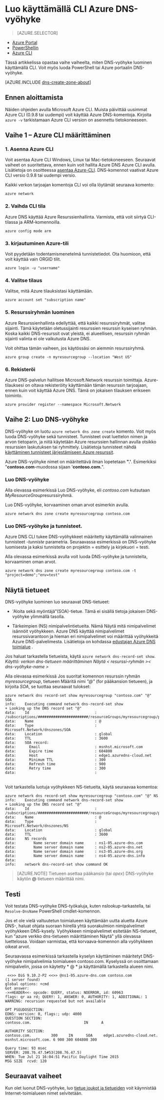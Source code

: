 <properties
   pageTitle="Luo DNS-vyöhyke käyttämällä CLI | Microsoft Azure"
   description="DNS-vyöhykkeet luominen Azure DNS-vaiheittaiset Aloita toimialueen DNS-CLI käytön isännöintipalvelu"
   services="dns"
   documentationCenter="na"
   authors="sdwheeler"
   manager="carmonm"
   editor=""/>

<tags
   ms.service="dns"
   ms.devlang="na"
   ms.topic="hero-article"
   ms.tgt_pltfrm="na"
   ms.workload="infrastructure-services"
   ms.date="08/16/2016"
   ms.author="sewhee"/>

# <a name="create-an-azure-dns-zone-using-cli"></a>Luo käyttämällä CLI Azure DNS-vyöhyke


> [AZURE.SELECTOR]
- [Azure Portal](dns-getstarted-create-dnszone-portal.md)
- [PowerShellin](dns-getstarted-create-dnszone.md)
- [Azure CLI](dns-getstarted-create-dnszone-cli.md)


Tässä artikkelissa opastaa vaihe vaiheelta, miten DNS-vyöhyke luominen käyttämällä CLI. Voit myös luoda PowerShell tai Azure portaalin DNS-vyöhyke.

[AZURE.INCLUDE [dns-create-zone-about](../../includes/dns-create-zone-about-include.md)]


## <a name="before-you-begin"></a>Ennen aloittamista

Näiden ohjeiden avulla Microsoft Azure CLI. Muista päivittää uusimmat Azure CLI (0.9.8 tai uudempi) voit käyttää Azure DNS-komentoja. Kirjoita `azure -v` tarkistamaan Azure CLI version on asennettu tietokoneeseen.

## <a name="step-1---set-up-azure-cli"></a>Vaihe 1 – Azure CLI määrittäminen

### <a name="1-install-azure-cli"></a>1. Asenna Azure CLI

Voit asentaa Azure CLI Windows, Linux tai Mac-tietokoneeseen. Seuraavat vaiheet on suoritettava, ennen kuin voit hallita Azure DNS Azure CLI avulla. Lisätietoja on osoitteessa [asentaa Azure-CLI](../xplat-cli-install.md). DNS-komennot vaativat Azure CLI versio 0.9.8 tai uudempi versio.

Kaikki verkon tarjoajan komentoja CLI voi olla löytämät seuraava komento:

    azure network

### <a name="2-switch-cli-mode"></a>2. Vaihda CLI tila

Azure DNS käyttää Azure Resurssienhallinta. Varmista, että voit siirtyä CLI-tilassa ja ARM-komennoilla.

    azure config mode arm

### <a name="3-sign-in-to-your-azure-account"></a>3. kirjautuminen Azure-tili

Voit pyydetään todentamismenetelmä tunnistetiedot. Ota huomioon, että voit käyttää vain ORGID tilit.

    azure login -u "username"

### <a name="4-select-the-subscription"></a>4. Valitse tilaus

Valitse, mitä Azure tilauksistasi käyttämään.

    azure account set "subscription name"

### <a name="5-create-a-resource-group"></a>5. Resurssiryhmän luominen

Azure Resurssienhallinta edellyttää, että kaikki resurssiryhmät, valitse sijainti. Tämä käytetään oletussijainti resurssien resurssin kyseisen ryhmän. Koska kaikki DNS-resurssit ovat yleistä, ei alueellisen, resurssin ryhmän sijainti valinta ei ole vaikutusta Azure DNS.

Voit ohittaa tämän vaiheen, jos käytössäsi on aiemmin resurssiryhmä.

    azure group create -n myresourcegroup --location "West US"


### <a name="6-register"></a>6. Rekisteröi

Azure DNS-palvelun hallitsee Microsoft.Network resurssin toimittaja. Azure-tilauksesi on oltava rekisteröity käyttämään tämän resurssin tarjoajaan, ennen kuin voit käyttää Azure DNS. Tämä on jokaisen tilauksen erikseen toiminto.

    azure provider register --namespace Microsoft.Network


## <a name="step-2---create-a-dns-zone"></a>Vaihe 2: Luo DNS-vyöhyke

DNS-vyöhyke on luotu `azure network dns zone create` komento. Voit myös luoda DNS-vyöhyke sekä tunnisteet. Tunnisteet ovat luettelon nimen ja arvon tietoparin, ja niitä käytetään Azure resurssien hallinnan avulla otsikko resurssien laskutuksen tai ryhmittely. Lisätietoja tunnisteet nähdä [käyttäminen tunnisteet järjestämiseen Azure resurssit](../resource-group-using-tags.md).

Azure DNS-vyöhyke nimet on määritettävä ilman lopetetaan **".'**. Esimerkiksi "**contoso.com**-muodossa sijaan '**contoso.com.**".


### <a name="to-create-a-dns-zone"></a>Luo DNS-vyöhyke

Alla olevassa esimerkissä Luo DNS-vyöhyke, eli *contoso.com* kutsutaan *MyResourceGroup*resurssiryhmä.

Luo DNS-vyöhyke, korvaaminen oman arvot esimerkin avulla.

    azure network dns zone create myresourcegroup contoso.com

### <a name="to-create-a-dns-zone-and-tags"></a>Luo DNS-vyöhyke ja tunnisteet.

Azure DNS CLI tukee DNS-vyöhykkeet määritetty käyttämällä valinnainen tunnisteet *-tunniste* parametria. Seuraavassa esimerkissä on DNS-vyöhyke luomisesta ja kaksi tunnisteita on projektin = esittely ja kirjekuori = testi.

Alla olevassa esimerkissä avulla voit luoda DNS-vyöhyke ja tunnisteita, korvaaminen oman arvot.

    azure network dns zone create myresourcegroup contoso.com -t "project=demo";"env=test"

## <a name="view-records"></a>Näytä tietueet

DNS-vyöhyke luominen luo seuraavat DNS-tietueet:

- 'Aloita sekä myöntäjä"(SOA)-tietue. Tämä ei sisällä tietoja jokaisen DNS-vyöhyke ylimmällä tasolla.

- Tärkeimpien (NS) nimipalvelintietueita. Nämä Näytä mitä nimipalvelimet isännöit vyöhykkeen. Azure DNS käyttää nimipalvelimet resurssivarantoon ja hieman eri nimipalvelimet voi määrittää vyöhykkeitä Azure DNS-palvelimesta. Lisätietoja on kohdassa [edustajan Azure DNS toimialue](dns-domain-delegation.md) .

Jos haluat tarkastella tietueista, käytä `azure network dns-record-set show`.<BR>
*Käyttö: verkon dns-tietueen määrittäminen Näytä < resurssi-ryhmän >< dns-vyöhyke-name > <name><type>*


Alla olevassa esimerkissä Jos suoritat komennon resurssin ryhmän *myresourcegroup*, tietueen Määritä nimi *"@"* (for pääkansion tietueen), ja kirjoita *SOA*, se tuottaa seuraavat tulokset:


    azure network dns record-set show myresourcegroup "contoso.com" "@" SOA
    info:    Executing command network dns-record-set show
    + Looking up the DNS record set "@"
    data:    Id                              : /subscriptions/#######################/resourceGroups/myresourcegroup/providers/Microsoft.Network/dnszones/contoso.com/SOA/@
    data:    Name                            : @
    data:    Type                            : Microsoft.Network/dnszones/SOA
    data:    Location                        : global
    data:    TTL                             : 3600
    data:    SOA record:
    data:      Email                         : msnhst.microsoft.com
    data:      Expire time                   : 604800
    data:      Host                          : edge1.azuredns-cloud.net
    data:      Minimum TTL                   : 300
    data:      Refresh time                  : 900
    data:      Retry time                    : 300
    data:                                    :
<BR>
Voit tarkastella luotuja vyöhykkeen NS-tietueita, käytä seuraavaa komentoa:

    azure network dns record-set show myresourcegroup "contoso.com" "@" NS
    info:    Executing command network dns-record-set show
    + Looking up the DNS record set "@"
    data:    Id                              : /subscriptions/#######################/resourceGroups/myresourcegroup/providers/Microsoft.Network/dnszones/contoso.com/NS/@
    data:    Name                            : @
    data:    Type                            : Microsoft.Network/dnszones/NS
    data:    Location                        : global
    data:    TTL                             : 3600
    data:    NS records
    data:        Name server domain name     : ns1-05.azure-dns.com
    data:        Name server domain name     : ns2-05.azure-dns.net
    data:        Name server domain name     : ns3-05.azure-dns.org
    data:        Name server domain name     : ns4-05.azure-dns.info
    data:
    info:    network dns-record-set show command OK

>[AZURE.NOTE] Tietueen asettaa pääkansio (tai *apex*) DNS-vyöhyke käytön **@** tietueen määrittää nimi.

## <a name="test"></a>Testi

Voit testata DNS-vyöhyke DNS-työkaluja, kuten nslookup-tarkastella, tai `Resolve-DnsName` PowerShell cmdlet-komennon.

Jos et ole vielä valtuutetun toimialueen käyttämään uutta aluetta Azure DNS-, haluat ohjata suoraan hiirellä yhtä suorakulmion nimipalvelimet vyöhykkeen DNS-kysely. Vyöhykkeen nimipalvelimet esitetään NS-tietueet, kun "azure verkko dns-tietueen määrittäminen Näytä" yllä olevassa luettelossa. Voidaan varmistaa, että korvaava-komennon alla vyöhykkeen oikeat arvot.

Seuraavassa esimerkissä tarkastella kyselyn käyttäminen määritetyt DNS-vyöhyke nimipalvelimia toimialueen contoso.com. Kyselyssä on osoittamaan nimipalvelin, jossa on käytetty * @ * ja käyttämällä tarkastella alueen nimi.

     <<>> DiG 9.10.2-P2 <<>> @ns1-05.azure-dns.com contoso.com
    (1 server found)
    global options: +cmd
    Got answer:
    ->>HEADER<<- opcode: QUERY, status: NOERROR, id: 60963
    flags: qr aa rd; QUERY: 1, ANSWER: 0, AUTHORITY: 1, ADDITIONAL: 1
    WARNING: recursion requested but not available

    OPT PSEUDOSECTION:
    EDNS: version: 0, flags:; udp: 4000
    QUESTION SECTION:
    contoso.com.                        IN      A

    AUTHORITY SECTION:
    contoso.com.         300     IN      SOA     edge1.azuredns-cloud.net.
    msnhst.microsoft.com. 6 900 300 604800 300

    Query time: 93 msec
    SERVER: 208.76.47.5#53(208.76.47.5)
    WHEN: Tue Jul 21 16:04:51 Pacific Daylight Time 2015
    MSG SIZE  rcvd: 120

## <a name="next-steps"></a>Seuraavat vaiheet

Kun olet luonut DNS-vyöhyke, luo [tietue joukot ja tietueiden](dns-getstarted-create-recordset-cli.md) voit käynnistää Internet-toimialueen nimet selvitetään.
